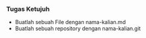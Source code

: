 ### Tugas Ketujuh
* Buatlah sebuah File dengan nama-kalian.md
* Buatlah sebuah repository dengan nama-kalian.git